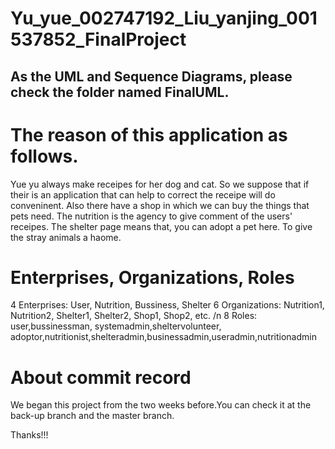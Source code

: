 # Yu_yue_002747192_Liu_yanjing_001537852_FinalProject
## As the UML and Sequence Diagrams, please check the folder named FinalUML.

# The reason of this application as follows.
Yue yu always make receipes for her dog and cat. So we suppose that if their is an application that can help to correct the receipe will do conveninent. 
Also there have a shop in which we can buy the things that pets need.
The nutrition is the agency to give comment of the users' receipes.
The shelter page means that, you can adopt a pet here. To give the stray animals a haome.

# Enterprises, Organizations, Roles
4 Enterprises: User, Nutrition, Bussiness, Shelter
6 Organizations: Nutrition1, Nutrition2, Shelter1, Shelter2, Shop1, Shop2, etc.
/n
8 Roles: user,bussinessman, systemadmin,sheltervolunteer, adoptor,nutritionist,shelteradmin,businessadmin,useradmin,nutritionadmin

# About commit record
We began this project from the two weeks before.You can check it at the back-up branch and the master branch.

Thanks!!!
